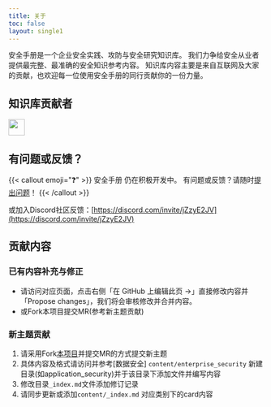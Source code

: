 ```yaml
---
title: 关于
toc: false
layout: single1
---
```


安全手册是一个企业安全实践、攻防与安全研究知识库。
我们力争给安全从业者提供最完整、最准确的安全知识参考内容。
知识库内容主要是来自互联网及大家的贡献，也欢迎每一位使用安全手册的同行贡献你的一份力量。


## 知识库贡献者

<a href="https://github.com/SEC-CAFE/handbook/graphs/contributors" target="_blank">
  <img src="https://contrib.rocks/image?repo=SEC-CAFE/handbook" style="height: 32px;"/>
</a>

## 有问题或反馈？

{{< callout emoji="❓" >}}
  安全手册 仍在积极开发中。
  有问题或反馈？请随时[提出问题](https://github.com/SEC-CAFE/handbook/issues)！
{{< /callout >}}

或加入Discord社区反馈：[https://discord.com/invite/jZzyE2JV](https://discord.com/invite/jZzyE2JV)

## 贡献内容

### 已有内容补充与修正
- 请访问对应页面，点击右侧「在 GitHub 上编辑此页 →」直接修改内容并「Propose changes」，我们将会审核修改并合并内容。
- 或Fork本项目提交MR(参考新主题贡献)

### 新主题贡献
1. 请采用Fork[本项目](https://github.com/SEC-CAFE/handbook)并提交MR的方式提交新主题
2. 具体内容及格式请访问并参考[数据安全] `content/enterprise_security` 新建目录(如application_security)并于该目录下添加文件并编写内容
3. 修改目录`_index.md`文件添加修订记录
4. 请同步更新或添加`content/_index.md` 对应类别下的card内容 
